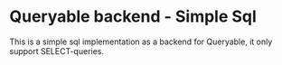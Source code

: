 # Queryable backend - Simple Sql

This is a simple sql implementation as a backend for Queryable, it only support SELECT-queries.
